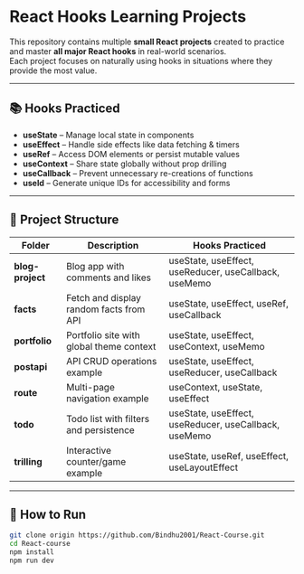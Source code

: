 # React Hooks Learning Projects

This repository contains multiple **small React projects** created to practice and master **all major React hooks** in real-world scenarios.  
Each project focuses on naturally using hooks in situations where they provide the most value.

---

## 📚 Hooks Practiced
- **useState** – Manage local state in components
- **useEffect** – Handle side effects like data fetching & timers
- **useRef** – Access DOM elements or persist mutable values
- **useContext** – Share state globally without prop drilling
- **useCallback** – Prevent unnecessary re-creations of functions
- **useId** – Generate unique IDs for accessibility and forms

---

## 📂 Project Structure
| Folder          | Description | Hooks Practiced |
|-----------------|-------------|-----------------|
| **blog-project** | Blog app with comments and likes | useState, useEffect, useReducer, useCallback, useMemo |
| **facts**       | Fetch and display random facts from API | useState, useEffect, useRef, useCallback |
| **portfolio**   | Portfolio site with global theme context | useState, useEffect, useContext, useMemo |
| **postapi**     | API CRUD operations example | useState, useEffect, useReducer, useCallback |
| **route**       | Multi-page navigation example | useContext, useState, useEffect |
| **todo**        | Todo list with filters and persistence | useState, useEffect, useReducer, useCallback, useMemo |
| **trilling**    | Interactive counter/game example | useState, useRef, useEffect, useLayoutEffect |

---

## 🚀 How to Run
```bash
git clone origin https://github.com/Bindhu2001/React-Course.git
cd React-course
npm install
npm run dev

